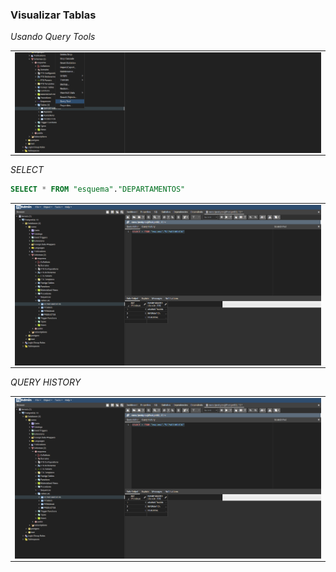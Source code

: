 ### Visualizar Tablas

_Usando Query Tools_

<table align="center">
  <tr>
    <td align="center" style="padding=0;width=50%;">
      <img align="center" style="padding=0;" src="./images/visualisar.png" />
    </td>
  </tr>
</table>

_SELECT_

```sql
SELECT * FROM "esquema"."DEPARTAMENTOS"
```

<table align="center">
  <tr>
    <td align="center" style="padding=0;width=50%;">
      <img align="center" style="padding=0;" src="./images/query.png" />
    </td>
  </tr>
</table>

_QUERY HISTORY_

<table align="center">
  <tr>
    <td align="center" style="padding=0;width=50%;">
      <img align="center" style="padding=0;" src="./images/query.png" />
    </td>
  </tr>
</table>